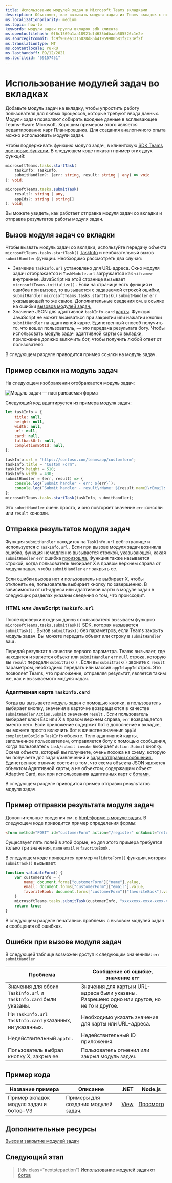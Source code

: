 ```yaml
---
title: Использование модулей задач в Microsoft Teams вкладками
description: Объясняет, как вызывать модули задач из Teams вкладок с помощью Microsoft Teams SDK клиента.
ms.localizationpriority: medium
ms.topic: how-to
keywords: модули задач группы вкладок sdk клиента
ms.openlocfilehash: 0f6c1569a1aa18921df4635bdbaab505526c1e2e
ms.sourcegitcommit: fc9f906ea1316028d85b41959980b81f2c23ef2f
ms.translationtype: MT
ms.contentlocale: ru-RU
ms.lasthandoff: 09/12/2021
ms.locfileid: "59157451"
---
```

# <a name="use-task-modules-in-tabs"></a>Использование модулей задач во вкладках

Добавьте модуль задач на вкладку, чтобы упростить работу пользователя для любых процессов, которые требуют ввода данных. Модули задач позволяют собирать входные данные в всплывающее Teams-Aware Microsoft. Хорошим примером этого является редактирование карт Планировщика. Для создания аналогичного опыта можно использовать модули задач.

Чтобы поддерживать функцию модуля задач, в клиентскую [SDK Teams две новые функции.](/javascript/api/overview/msteams-client) В следующем коде показан пример этих двух функций:

```typescript
microsoftTeams.tasks.startTask(
    taskInfo: TaskInfo,
    submitHandler?: (err: string, result: string | any) => void
): void;

microsoftTeams.tasks.submitTask(
    result?: string | any,
    appIds?: string | string[]
): void;
```

Вы можете увидеть, как работает отправка модуля задач со вкладки и отправка результатов работы модуля задач.

## <a name="invoke-a-task-module-from-a-tab"></a>Вызов модуля задач со вкладки

Чтобы вызвать модуль задач со вкладки, используйте передачу объекта `microsoftTeams.tasks.startTask()` [TaskInfo](~/task-modules-and-cards/task-modules/invoking-task-modules.md#the-taskinfo-object) и необязательный вызов `submitHandler` функции. Необходимо рассмотреть два случая:

* Значение `TaskInfo.url` установлено для URL-адреса. Окно модуля задач отображается и `TaskModule.url` загружается как `<iframe>` внутреннее. JavaScript на этой странице вызывает `microsoftTeams.initialize()` . Если на странице есть функция и ошибка при вызове, то вызывается с задаваемой строкой ошибки, `submitHandler` `microsoftTeams.tasks.startTask()` `submitHandler` `err` указывающей то же самое. Дополнительные сведения см. в ссылке на ошибки [вызовов модулей задач.](#task-module-invocation-errors)
* Значение JSON для адаптивной `taskInfo.card` [карты](~/task-modules-and-cards/task-modules/invoking-task-modules.md#adaptive-card-or-adaptive-card-bot-card-attachment). Функция JavaScript не может вызываться при закрытии или нажатии кнопки `submitHandler` на адаптивной карте. Единственный способ получить то, что вошел пользователь, — это передача результата боту. Чтобы использовать модуль задач адаптивной карты со вкладки, приложение должно включить бот, чтобы получить любой ответ от пользователя.

В следующем разделе приводится пример ссылки на модуль задач.

## <a name="example-of-invoking-a-task-module"></a>Пример ссылки на модуль задач

На следующем изображении отображается модуль задач:

![Модуль задач — настраиваемая форма](~/assets/images/task-module/task-module-custom-form.png)

Следующий код адаптируется из [примера модуля задач:](~/task-modules-and-cards/task-modules/invoking-task-modules.md#code-sample)

```javascript
let taskInfo = {
    title: null,
    height: null,
    width: null,
    url: null,
    card: null,
    fallbackUrl: null,
    completionBotId: null,
};

taskInfo.url = "https://contoso.com/teamsapp/customform";
taskInfo.title = "Custom Form";
taskInfo.height = 510;
taskInfo.width = 430;
submitHandler = (err, result) => {
    console.log(`Submit handler - err: ${err}`);
    console.log(`Submit handler - result\rName: ${result.name}\rEmail: ${result.email}\rFavorite book: ${result.favoriteBook}`);
};
microsoftTeams.tasks.startTask(taskInfo, submitHandler);
```

Это `submitHandler` очень просто, и оно повторяет значение `err` консоли или `result` консоли.

## <a name="submit-the-result-of-a-task-module"></a>Отправка результатов модуля задач

Функция `submitHandler` находится на `TaskInfo.url` веб-странице и используется с `TaskInfo.url` . Если при вызове модуля задач возникла ошибка, функция немедленно вызывается строкой, указывающей, какая `submitHandler` `err` ошибка [произошла.](#task-module-invocation-errors) Функция также называется строкой, когда пользователь выбирает X в правом верхнем справа от модуля задач, чтобы `submitHandler` `err` закрыть ее.

Если ошибки вызова нет и пользователь не выбирает X, чтобы отклонять ее, пользователь выбирает кнопку по завершению. В зависимости от url-адреса или адаптивной карты в модуле задач в следующих разделах указаны сведения о том, что происходит.

### <a name="html-or-javascript-taskinfourl"></a>HTML или JavaScript `TaskInfo.url`

После проверки входных данных пользователя вызываем функцию `microsoftTeams.tasks.submitTask()` SDK, которая называется `submitTask()` . Вызов `submitTask()` без параметров, если Teams закрыть модуль задач. Вы можете передать объект или строку в `submitHandler` ваш .

Передай результат в качестве первого параметра. Teams вызывает, где находится и является объект или `submitHandler` `err` `null` строка, которую вы `result` передали `submitTask()` . Если вы `submitTask()` звоните с `result` параметром, необходимо передать или массив `appId` `appId` строк. Это позволяет Teams, что приложение, отправляя результат, является таким же, как и вызываемого модуля задач.

### <a name="adaptive-card-taskinfocard"></a>Адаптивная карта `TaskInfo.card`

Когда вы вызываете модуль задач с помощью кнопки, а пользователь выбирает кнопку, значения в карточке возвращаются в качестве `submitHandler` `Action.Submit` значения `result` . Если пользователь выбирает ключ Esc или X в правом верхнем справа, `err` возвращается вместо него. Если приложение содержит бот в дополнение к вкладке, вы можете просто включить бот в качестве значения `appId` `completionBotId` в `TaskInfo` объекте. Тело адаптивной карты, заполненное пользователем, отправляется боту с помощью сообщения, когда пользователь `task/submit invoke` выбирает `Action.Submit` кнопку. Схема объекта, который вы получаете, очень похожа на схему, которую вы получаете для задач/извлечений и [задач/отправки сообщений.](~/task-modules-and-cards/task-modules/task-modules-bots.md#payload-of-taskfetch-and-tasksubmit-messages) Единственное отличие состоит в том, что схема объекта JSON является объектом Адаптивной карты, а не объектом, содержащим объект Adaptive Card, как при использования адаптивных карт с [ботами.](~/task-modules-and-cards/task-modules/task-modules-bots.md#payload-of-taskfetch-and-tasksubmit-messages)

В следующем разделе приводится пример отправки результатов модуля задач.

## <a name="example-of-submitting-the-result-of-a-task-module"></a>Пример отправки результата модуля задач

Дополнительные сведения см. в [htmL-форме в модуле задач.](#example-of-invoking-a-task-module) В следующем коде приводится пример определения формы:

```html
<form method="POST" id="customerForm" action="/register" onSubmit="return validateForm()">
```

Существует пять полей в этой форме, но для этого примера требуется только три значения, `name` `email` и `favoriteBook` .

В следующем коде приводится пример `validateForm()` функции, которая `submitTask()` вызывает:

```javascript
function validateForm() {
    var customerInfo = {
        name: document.forms["customerForm"]["name"].value,
        email: document.forms["customerForm"]["email"].value,
        favoriteBook: document.forms["customerForm"]["favoriteBook"].value
    }
    microsoftTeams.tasks.submitTask(customerInfo, "xxxxxxxx-xxxx-xxxx-xxxx-xxxxxxxxxxxx");
    return true;
}
```

В следующем разделе печатались проблемы с вызовом модулей задач и сообщения об ошибках.

## <a name="task-module-invocation-errors"></a>Ошибки при вызове модуля задач

В следующей таблице возможен доступ к следующим значениям: `err` `submitHandler`

| Проблема | Сообщение об ошибке, значение `err` |
| ------- | ------------------------------ |
| Значения для обоих `TaskInfo.url` и `TaskInfo.card` были указаны. | Значения для карты и URL-адреса были указаны. Разрешено одно или другое, но не то и другое. |
| Ни `TaskInfo.url` `TaskInfo.card` указанных, ни указанных. | Необходимо указать значение для карты или URL-адреса. |
| Недействительный `appId` . | Недействительный ID приложения. |
| Пользователь выбрал кнопку X, закрыв ее. | Пользователь отменил или закрыл модуль задач. |

## <a name="code-sample"></a>Пример кода

|Название примера | Описание | .NET | Node.js|
|----------------|-----------------|--------------|----------------|
|Пример вкладок модуля задач и ботов-V3 | Примеры для создания модулей задач. |[View](https://github.com/OfficeDev/Microsoft-Teams-Samples/tree/main/samples/app-task-module/csharp)|[Просмотр](https://github.com/OfficeDev/Microsoft-Teams-Samples/tree/main/samples/app-task-module/nodejs)| 

## <a name="see-also"></a>Дополнительные ресурсы

[Вызов и закрытие модулей задач](~/task-modules-and-cards/task-modules/invoking-task-modules.md)

## <a name="next-step"></a>Следующий этап

> [!div class="nextstepaction"]
> [Использование модулей задач от ботов](~/task-modules-and-cards/task-modules/task-modules-bots.md)
